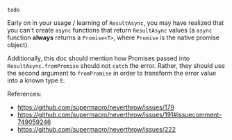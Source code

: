 `todo`

Early on in your usage / learning of `ResultAsync`, you may have realized that you can't create `async` functions that return `ResultAsync` values (a `async` function **always** returns a `Promise<T>`, where `Promise` is the native promise object).

Additionally, this doc should mention how Promises passed into `ResultAsync.fromPromise` should not `catch` the error. Rather, they should use the second argument to `fromPromise` in order to transform the error value into a known type `E`.

References:

- https://github.com/supermacro/neverthrow/issues/179
- https://github.com/supermacro/neverthrow/issues/191#issuecomment-749059246
- https://github.com/supermacro/neverthrow/issues/222